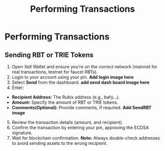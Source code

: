 ﻿---
title: Performing Transactions
sidebar_label: Performing Transactions
---

<!-- File: docs/xell-wallet/send-receive.md -->
# Performing Transactions

## Sending RBT or TRIE Tokens
1. Open Xell Wallet and ensure you’re on the correct network (mainnet for real
transactions, testnet for faucet RBTs).
2. Login to your account using your pin.
**Add login image here**
3. Select **Send** from the dashboard.
**add send dash board image here** 
4. Enter:
- **Recipient Address:** The Rubix address (e.g., bafy...).
- **Amount:** Specify the amount of RBT or TRIE tokens.
- **Comments(Optional):** Provide comments, if required.
**Add SendRBT image**
5. Review the transaction details (amount, and recipient).
6. Confirm the transaction by entering your pin, approving the ECDSA signature.
7. Wait for blockchain confirmation.
**Note:** Always double-check addresses to avoid sending assets to the wrong recipient.